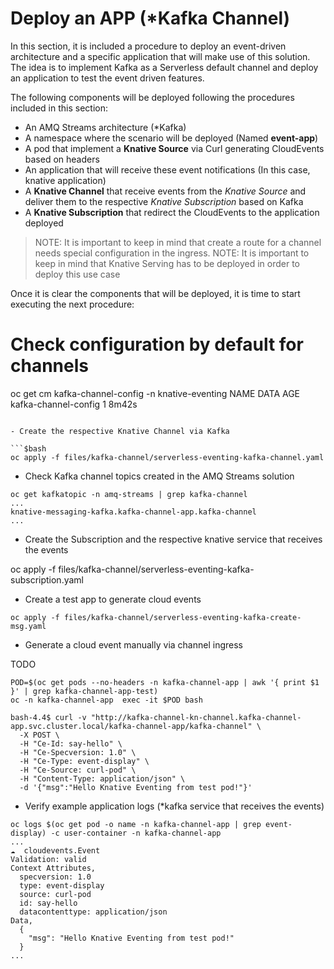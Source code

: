 # Deploy an APP (*Kafka Channel)

In this section, it is included a procedure to deploy an event-driven architecture and a specific application that will make use of this solution. The idea is to implement Kafka as a Serverless default channel and deploy an application to test the event driven features.

The following components will be deployed following the procedures included in this section:

- An AMQ Streams architecture (*Kafka)
- A namespace where the scenario will be deployed (Named __event-app__)
- A pod that implement a __Knative Source__ via Curl generating CloudEvents based on headers
- An application that will receive these event notifications (In this case, knative application)
- A __Knative Channel__ that receive events from the *Knative Source* and deliver them to the respective *Knative Subscription* based on Kafka
- A __Knative Subscription__ that redirect the CloudEvents to the application deployed

> NOTE: It is important to keep in mind that create a route for a channel needs special configuration in the ingress.
> NOTE: It is important to keep in mind that Knative Serving has to be deployed in order to deploy this use case

Once it is clear the components that will be deployed, it is time to start executing the next procedure:

# Check configuration by default for channels
oc get cm kafka-channel-config -n knative-eventing
NAME                  DATA   AGE
kafka-channel-config   1      8m42s
```

- Create the respective Knative Channel via Kafka

```$bash
oc apply -f files/kafka-channel/serverless-eventing-kafka-channel.yaml
```

- Check Kafka channel topics created in the AMQ Streams solution

```$bash
oc get kafkatopic -n amq-streams | grep kafka-channel
...
knative-messaging-kafka.kafka-channel-app.kafka-channel
...
```

- Create the Subscription and the respective knative service that receives the events

oc apply -f files/kafka-channel/serverless-eventing-kafka-subscription.yaml

- Create a test app to generate cloud events

```$bash
oc apply -f files/kafka-channel/serverless-eventing-kafka-create-msg.yaml
``` 

- Generate a cloud event manually via channel ingress

TODO
```$bash
POD=$(oc get pods --no-headers -n kafka-channel-app | awk '{ print $1 }' | grep kafka-channel-app-test)
oc -n kafka-channel-app  exec -it $POD bash

bash-4.4$ curl -v "http://kafka-channel-kn-channel.kafka-channel-app.svc.cluster.local/kafka-channel-app/kafka-channel" \
  -X POST \
  -H "Ce-Id: say-hello" \
  -H "Ce-Specversion: 1.0" \
  -H "Ce-Type: event-display" \
  -H "Ce-Source: curl-pod" \
  -H "Content-Type: application/json" \
  -d '{"msg":"Hello Knative Eventing from test pod!"}'
```

- Verify example application logs (*kafka service that receives the events)

```$bash
oc logs $(oc get pod -o name -n kafka-channel-app | grep event-display) -c user-container -n kafka-channel-app
...
☁️  cloudevents.Event
Validation: valid
Context Attributes,
  specversion: 1.0
  type: event-display
  source: curl-pod
  id: say-hello
  datacontenttype: application/json
Data,
  {
    "msg": "Hello Knative Eventing from test pod!"
  }
...
```
